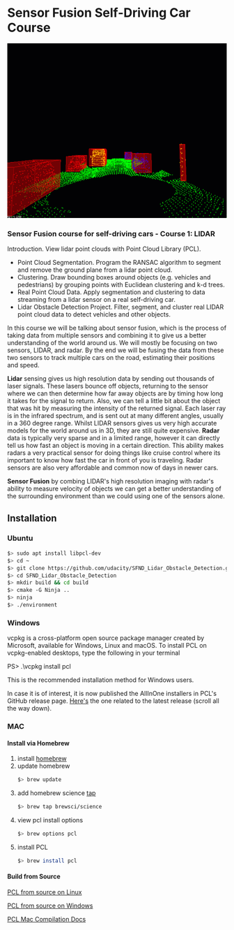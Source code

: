 # Sensor Fusion Self-Driving Car Course

<p align="center"><img src="docs/ObstacleDetectionFPS.gif" width="700" height="400"/></p>

### Sensor Fusion course for self-driving cars - Course 1: LIDAR

Introduction. View lidar point clouds with Point Cloud Library (PCL).
- Point Cloud Segmentation. Program the RANSAC algorithm to segment and remove the  ground plane from a lidar point cloud. 
- Clustering. Draw bounding boxes around objects (e.g. vehicles and pedestrians) by grouping points 
		with Euclidean clustering and k-d trees. 
- Real Point Cloud Data. Apply segmentation and clustering to data streaming from a lidar  sensor on a real self-driving car. 
- Lidar Obstacle Detection Project. Filter, segment, and cluster real LIDAR point cloud data to detect vehicles and other objects.

In this course we will be talking about sensor fusion, which is the process of taking data from multiple sensors and combining it to give us a better understanding of the world around us. We will mostly be focusing on two sensors, LIDAR, and radar. By the end we will be fusing the data from these two sensors to track multiple cars on the road, estimating their positions and speed.

**Lidar** sensing gives us high resolution data by sending out thousands of laser signals. These lasers bounce off objects, returning to the sensor where we can then determine how far away objects are by timing how long it takes for the signal to return. Also, we can tell a little bit about the object that was hit by measuring the intensity of the returned signal. Each laser ray is in the infrared spectrum, and is sent out at many different angles, usually in a 360 degree range. Whilst LIDAR sensors gives us very high accurate models for the world around us in 3D, they are still quite expensive.
**Radar** data is typically very sparse and in a limited range, however it can directly tell us how fast an object is moving in a certain direction. This ability makes radars a very practical sensor for doing things like cruise control where its important to know how fast the car in front of you is traveling. Radar sensors are also very affordable and common now of days in newer cars.

**Sensor Fusion** by combing LIDAR's high resolution imaging with radar's ability to measure velocity of objects we can get a better understanding of the surrounding environment than we could using one of the sensors alone.


## Installation

### Ubuntu

```bash
$> sudo apt install libpcl-dev
$> cd ~
$> git clone https://github.com/udacity/SFND_Lidar_Obstacle_Detection.git
$> cd SFND_Lidar_Obstacle_Detection
$> mkdir build && cd build
$> cmake -G Ninja .. 
$> ninja	      
$> ./environment
```

### Windows

vcpkg is a cross-platform open source package manager created by Microsoft, 
available for Windows, Linux and macOS. To install PCL on vcpkg-enabled 
desktops, type the following in your terminal

PS> .\vcpkg install pcl

This is the recommended installation method for Windows users.

In case it is of interest, it is now published the AllInOne installers in PCL's GitHub release page. 
[Here's](https://github.com/PointCloudLibrary/pcl/releases) the one related to the latest release (scroll all the way down).

### MAC

#### Install via Homebrew
1. install [homebrew](https://brew.sh/)
2. update homebrew
	```bash
	$> brew update
	```
3. add  homebrew science [tap](https://docs.brew.sh/Taps)
	```bash
	$> brew tap brewsci/science
	```
4. view pcl install options
	```bash
	$> brew options pcl
	```
5. install PCL
	```bash
	$> brew install pcl
	```

#### Build from Source
[PCL from source on Linux](https://pcl-tutorials.readthedocs.io/en/latest/compiling_pcl_posix.html)

[PCL from source on Windows](https://pcl-tutorials.readthedocs.io/en/latest/compiling_pcl_windows.html)

[PCL Mac Compilation Docs](https://pcl-tutorials.readthedocs.io/en/latest/compiling_pcl_macosx.html)
